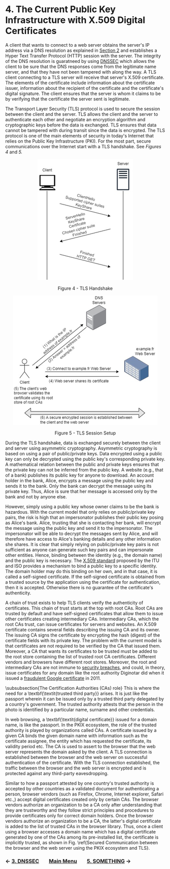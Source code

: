 # 4. The Current Public Key Infrastructure with X.509 Digital Certificates

A client that wants to connect to a web server obtains the server's IP address via a DNS resolution as explained in [Section 2](DNS.md) and establishes a Hyper Text Transfer Protocol (HTTP) session with the server. The integrity of the DNS resolution is guaratneed by using [DNSSEC](DNSSEC.md) which allows the client to be sure that the DNS responses come from the legitimate name server, and that they have not been tampered with along the way. A TLS client connecting to a TLS server will receive that server's X.509 certificate. The elements of the certificate include information about the certificate issuer, information about the recipient of the certificate and the certificate's digital signature. The client ensures that the server is whom it claims to be by verifying that the certificate the server sent is legitimate. 

The Transport Layer Security (TLS) protocol is used to secure the session between the client and the server. TLS allows the client and the server to authenticate each other and negotiate an encryption algorithm and cryptographic keys before the data is exchanged. TLS ensures that data cannot be tampered with during transit since the data is encrypted. The TLS protocol is one of the main elements of security in today's Internet that relies on the Public Key Infrastructure (PKI). For the most part, secure communications over the Internet start with a TLS handshake. See *Figures 4* and *5.*

<p align="center">
  <img src="/images/tls13-handshake.jpg" />
</p>
<p align = "center">
Figure 4 - TLS Handshake
</p>

<p align="center">
  <img src="/images/tls-session-setup.jpg" />
</p>
<p align = "center">
Figure 5 - TLS Session Setup
</p>

During the TLS handshake, data is exchanged securely between the client and server using asymmetric cryptography. Asymmetric cryptography is based on using a pair of public/private keys. Data encrypted using a public key can only be decrypted using the public key's corresponding private key. A mathematical relation between the public and private keys ensures that the private key can not be inferred from the public key. A website (e.g., that of a bank) publishes its public key for anyone to download. An account holder in the bank, Alice, encrypts a message using the public key and sends it to the bank. Only the bank can decrypt the message using its private key. Thus, Alice is sure that her message is accessed only by the bank and not by anyone else. 

However, simply using a public key whose owner claims to be the bank is hazardous. With the current model that only relies on public/private key pairs, the risk is high that an impersonator publishes their public key posing as Alice's bank. Alice, trusting that she is contacting her bank, will encrypt the message using the public key and send it to the impersonator. The impersonator will be able to decrypt the messages sent by Alice, and will therefore have access to Alice's banking details and any other information she shares. It is clear that simply relying on public/private key pairs is not sufficient as anyone can generate such key pairs and can impersonate other entities. Hence, binding between the identity (e.g., the domain name) and the public key is necessary. The [X.509 standard](https://www.itu.int/rec/T-REC-X.509) proposed by the ITU and ISO provides a mechanism to bind a public key to a specific identity. The domain holder may do this binding on her own, and in that case, it is called a self-signed certificate. If the self-signed certificate is obtained from a trusted source by the application using the certificate for authentication, then it is accepted. Otherwise there is no guarantee of the certificate's authenticity.

A chain of trust exists to help TLS clients verify the authenticity of certificates. This chain of trust starts at the top with root CAs. Root CAs are trusted by default and have self-signed certificates that allow them to issue other certificates creating intermediary CAs. Intermediary CAs, which the root CAs trust, can issue certificates for servers and websites. An X.509 certificate contains several fields describing the issuing CA and its owner. The issuing CA signs the certificate by encrypting the hash (digest) of the certificate fields with its private key. The problem with the current model is that certificates are not required to be verified by the CA that issued them. Moreover, a CA that wants its certificates to be trusted must be added to the root store containing the list of trusted root CA certificates. Different vendors and browsers have different root stores. Moreover, the root and intermediary CAs are not immune to [security breaches](https://www.enisa.europa.eu/media/news-items/operation-black-tulip/), and could, in theory, issue certificates for any domain like the root authority Diginotar did when it issued a [fraudulent Google certificate](https://security.googleblog.com/2011/08/update-on-attempted-man-in-middle.htm) in 2011. 








\subsubsection{The Certification Authorities (CAs) role}
This is where the need for a \textbf{\textit{trusted third party}} arises. It is just like the passport wherein it can be issued only by a trusted third party delegated by a country's government. The trusted authority attests that the person in the photo is identified by a particular name, surname and other credentials.

In web browsing, a \textbf{\textit{digital certificate}} issued for a domain name, is like the passport.  In the PKIX ecosystem, the role of the trusted authority is played by organizations called CAs. A certificate issued by a given CA binds the given domain name with information such as the certificate assignee, the entity which has requested the certificate, its validity period etc. The CA is used to assert to the browser that the web server represents the domain asked by the client. A TLS connection is established between the browser and the web server on successful authentication of the certificate. With the TLS connection established, the traffic between the browser and the web server is encrypted and is protected against any third-party eavesdropping.

Similar to how a passport attested by one country's trusted authority is accepted by other countries as a validated document for authenticating a person, browser vendors (such as Firefox, Chrome, Internet explorer, Safari etc.,) accept digital certificates created only by certain CAs. The browser vendors authorize an organization to be a CA only after understanding that they are trustworthy and they follow strict principles and procedures to provide certificates only for correct domain holders. Once the browser vendors authorize an organization to be a CA, the latter's digital certificate is added to the list of trusted CAs in the browser library. Thus, once a client using a browser accesses a domain name which has a digital certificate generated by one of the CAs among its pre-installed list, the certificate is implicitly trusted, as shown in Fig. \ref{Secured Communication between the browser and the web server using the PKIX ecosystem and TLS}. 


### &#8592; [3. DNSSEC](DNSSEC.md) &nbsp;&nbsp;&nbsp;&nbsp;&nbsp;&nbsp; [Main Menu](README.md) &nbsp;&nbsp;&nbsp;&nbsp;&nbsp;&nbsp; [5. SOMETHING](.md) &#8594;
